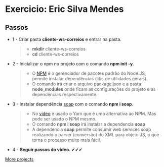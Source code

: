 # Exercicio: Eric Silva Mendes
## Passos
-  1 - Criar pasta **cliente-ws-correios** e entrar na pasta.
	> -  **mkdir** cliente-ws-correios
	> - **cd** cliente-ws-correios
-  2 - Inicializar o npm no projeto com o comando **npm init -y**.
	> - O [NPM]([https://www.npmjs.com/]) é o gerenciador de pacotes padrão do Node.JS, permite instalar dependências (libs de utilidades gerais).
	> - O comando irá criar o arquivo package.json e a pasta **node_modules** onde ficam as configurações do projeto e as dependências respectivamente.
-  3 - Instalar dependência [soap]([https://www.npmjs.com/package/soap])  com o comando **npm i soap**.
	> * No [video]([https://www.youtube.com/watch?v=FqDenKN5y1s]) é usado o Yarn que é uma alternativa ao NPM. Mas pode ser usado o NPM mesmo.
	> * O comando **npm i soap** irá instalar a dependencia **soap**
	> * A dependencia **soap** permite consumir web services soap
realizando o parser (conversão) do XML para objeto JS, o que torna o processo muito mais fácil.
-  4 - **Seguir passos do vídeo.**  ✔✔✔

[More projects]([https://github.com/eric218110/])